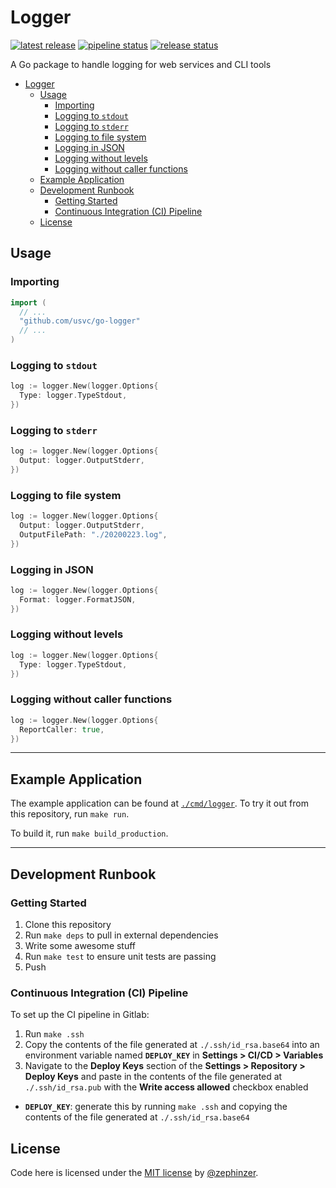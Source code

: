 # Logger

[![latest release](https://badge.fury.io/gh/usvc%2Fgo-logger.svg)](https://github.com/usvc/go-logger/releases)
[![pipeline status](https://gitlab.com/usvc/modules/go/logger/badges/master/pipeline.svg)](https://gitlab.com/usvc/modules/go/logger/-/commits/master)
[![release status](https://travis-ci.org/usvc/go-logger.svg?branch=master)](https://travis-ci.org/usvc/go-logger)

A Go package to handle logging for web services and CLI tools

- [Logger](#logger)
  - [Usage](#usage)
    - [Importing](#importing)
    - [Logging to `stdout`](#logging-to-stdout)
    - [Logging to `stderr`](#logging-to-stderr)
    - [Logging to file system](#logging-to-file-system)
    - [Logging in JSON](#logging-in-json)
    - [Logging without levels](#logging-without-levels)
    - [Logging without caller functions](#logging-without-caller-functions)
  - [Example Application](#example-application)
  - [Development Runbook](#development-runbook)
    - [Getting Started](#getting-started)
    - [Continuous Integration (CI) Pipeline](#continuous-integration-ci-pipeline)
  - [License](#license)

## Usage

### Importing

```go
import (
  // ...
  "github.com/usvc/go-logger"
  // ...
)
```

### Logging to `stdout`

```go
log := logger.New(logger.Options{
  Type: logger.TypeStdout,
})
```


### Logging to `stderr`

```go
log := logger.New(logger.Options{
  Output: logger.OutputStderr,
})
```


### Logging to file system

```go
log := logger.New(logger.Options{
  Output: logger.OutputStderr,
  OutputFilePath: "./20200223.log",
})
```

### Logging in JSON

```go
log := logger.New(logger.Options{
  Format: logger.FormatJSON,
})
```

### Logging without levels

```go
log := logger.New(logger.Options{
  Type: logger.TypeStdout,
})
```

### Logging without caller functions

```go
log := logger.New(logger.Options{
  ReportCaller: true,
})
```

- - -

## Example Application

The example application can be found at [`./cmd/logger`](./cmd/logger). To try it out from this repository, run `make run`.

To build it, run `make build_production`.

- - -

## Development Runbook

### Getting Started

1. Clone this repository
2. Run `make deps` to pull in external dependencies
3. Write some awesome stuff
4. Run `make test` to ensure unit tests are passing
5. Push

### Continuous Integration (CI) Pipeline

To set up the CI pipeline in Gitlab:

1. Run `make .ssh`
2. Copy the contents of the file generated at `./.ssh/id_rsa.base64` into an environment variable named **`DEPLOY_KEY`** in **Settings > CI/CD > Variables**
3. Navigate to the **Deploy Keys** section of the **Settings > Repository > Deploy Keys** and paste in the contents of the file generated at `./.ssh/id_rsa.pub` with the **Write access allowed** checkbox enabled

- **`DEPLOY_KEY`**: generate this by running `make .ssh` and copying the contents of the file generated at `./.ssh/id_rsa.base64`

## License

Code here is licensed under the [MIT license](./LICENSE) by [@zephinzer](https://gitlab.com/zephinzer).
